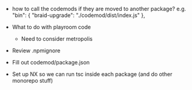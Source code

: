 - how to call the codemods if they are moved to another package?
  e.g. "bin": {
  "braid-upgrade": "./codemod/dist/index.js"
  },

- What to do with playroom code

  - Need to consider metropolis

- Review .npmignore
- Fill out codemod/package.json
- Set up NX so we can run tsc inside each package (and do other monorepo stuff)
